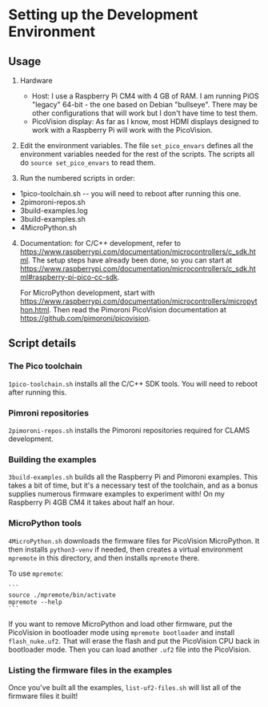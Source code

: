# Setting up the Development Environment

## Usage
1. Hardware
    - Host: I use a Raspberry Pi CM4 with 4 GB of RAM. I am running
PiOS "legacy" 64-bit - the one based on Debian "bullseye". There may be
other configurations that will work but I don't have time to test
them.
    - PicoVision display: As far as I know, most HDMI displays
designed to work with a Raspberry Pi will work with the PicoVision.

2. Edit the environment variables. The file `set_pico_envars` defines
all the environment variables needed for the rest of the scripts.
The scripts all do `source set_pico_envars` to read them.

3. Run the numbered scripts in order:
- 1pico-toolchain.sh -- you will need to reboot after running this one.
- 2pimoroni-repos.sh
- 3build-examples.log
- 3build-examples.sh
- 4MicroPython.sh

4. Documentation: for C/C++ development, refer to
<https://www.raspberrypi.com/documentation/microcontrollers/c_sdk.html>. The
setup steps have already been done, so you can start at
<https://www.raspberrypi.com/documentation/microcontrollers/c_sdk.html#raspberry-pi-pico-cc-sdk>.

    For MicroPython development, start with
    <https://www.raspberrypi.com/documentation/microcontrollers/micropython.html>.
    Then read the Pimoroni PicoVision documentation at
    <https://github.com/pimoroni/picovision>.

## Script details

### The Pico toolchain
`1pico-toolchain.sh` installs all the C/C++ SDK tools. You will need to reboot
after running this.

### Pimroni repositories
`2pimoroni-repos.sh` installs the Pimoroni repositories required for CLAMS
development.

### Building the examples
`3build-examples.sh` builds all the Raspberry Pi and Pimoroni examples. This
takes a bit of time, but it's a necessary test of the toolchain, and as a
bonus supplies numerous firmware examples to experiment with! On my Raspberry
Pi 4GB CM4 it takes about half an hour.

### MicroPython tools
`4MicroPython.sh` downloads the firmware files for PicoVision MicroPython.
It then installs `python3-venv` if needed, then creates a virtual environment
`mpremote` in this directory, and then installs `mpremote` there.

To use `mpremote`:

    ```
    source ./mpremote/bin/activate
    mpremote --help
    ```

If you want to remove MicroPython and load other firmware, put the PicoVision
in bootloader mode using `mpremote bootloader` and install `flash_nuke.uf2`.
That will erase the flash and put the PicoVision CPU back in bootloader mode.
Then you can load another `.uf2` file into the PicoVision.

### Listing the firmware files in the examples
Once you've built all the examples, `list-uf2-files.sh` will list all of
the firmware files it built!
